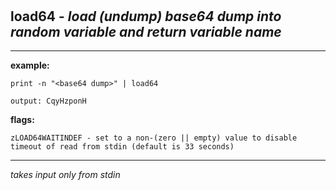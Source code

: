 ‎
=

## load64 - *load (undump) base64 dump into random variable and return variable name*

-----------------------------------------------------------------------------

**example:**

    print -n "<base64 dump>" | load64

    output: CqyHzponH

**flags:**

    zLOAD64WAITINDEF - set to a non-(zero || empty) value to disable timeout of read from stdin (default is 33 seconds)

------------------------------------------------------------------------------

*takes input only from stdin*
